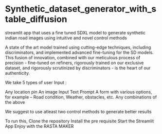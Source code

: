 # Synthetic_dataset_generator_with_stable_diffusion
streamlit app that uses a fine tuned SDXL model to generate synthetic indian road images using intuitive and novel control methods

A state of the art model trained using cutting-edge techniques, including discriminators, and implemented advanced fine-tuning for the SD models. 
This fusion of innovation, combined with our meticulous process of precision - fine-tuned on refiners, rigorously trained on our exclusive dataset, and rigorously scrutinized by discriminators - is the heart of our authenticity.

We take 5 types of user Input :

Any location pin
An image Input 
Text Prompt 
A form with various options, for example – Road condition, Weather, obstacles, etc.
Any combinations of the above


We suggest to use atleast two control methods to generate better results


To run this,
Clone the repository
Install the pre requisite
Start the Streamlit App 
Enjoy with the RASTA MAKER
